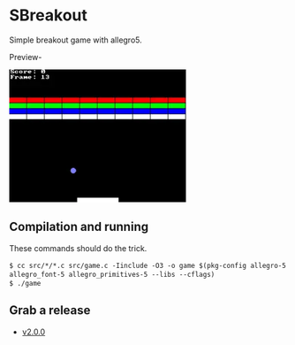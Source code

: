 # SBreakout

Simple breakout game with allegro5.

Preview-

![Game Preview](img/sbreakout.webp)

## Compilation and running

These commands should do the trick.

```
$ cc src/*/*.c src/game.c -Iinclude -O3 -o game $(pkg-config allegro-5 allegro_font-5 allegro_primitives-5 --libs --cflags)
$ ./game
```

## Grab a release

- [v2.0.0](https://github.com/swajeet01/sbreakout/releases/tag/v2.0.0)
